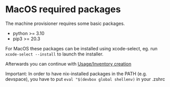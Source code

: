 # MacOS required packages
The machine provisioner requires some basic packages.

* python >= 3.10
* pip3 >= 20.3

For MacOS these packages can be installed using xcode-select,  eg. run `xcode-select --install` to launch the installer.

Afterwards you can continue with [Usage/Inventory creation](README.md) 

Important: In order to have nix-installed packages in the PATH (e.g. devspace), you have to put
`eval "$(devbox global shellenv)`
in your .zshrc